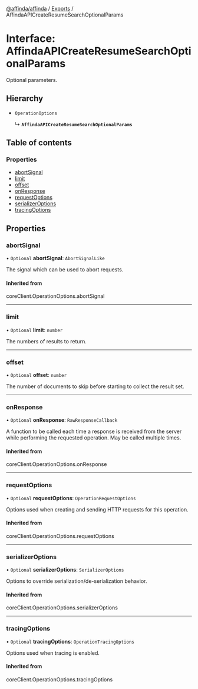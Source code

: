 [@affinda/affinda](../README.md) / [Exports](../modules.md) / AffindaAPICreateResumeSearchOptionalParams

# Interface: AffindaAPICreateResumeSearchOptionalParams

Optional parameters.

## Hierarchy

- `OperationOptions`

  ↳ **`AffindaAPICreateResumeSearchOptionalParams`**

## Table of contents

### Properties

- [abortSignal](AffindaAPICreateResumeSearchOptionalParams.md#abortsignal)
- [limit](AffindaAPICreateResumeSearchOptionalParams.md#limit)
- [offset](AffindaAPICreateResumeSearchOptionalParams.md#offset)
- [onResponse](AffindaAPICreateResumeSearchOptionalParams.md#onresponse)
- [requestOptions](AffindaAPICreateResumeSearchOptionalParams.md#requestoptions)
- [serializerOptions](AffindaAPICreateResumeSearchOptionalParams.md#serializeroptions)
- [tracingOptions](AffindaAPICreateResumeSearchOptionalParams.md#tracingoptions)

## Properties

### abortSignal

• `Optional` **abortSignal**: `AbortSignalLike`

The signal which can be used to abort requests.

#### Inherited from

coreClient.OperationOptions.abortSignal

___

### limit

• `Optional` **limit**: `number`

The numbers of results to return.

___

### offset

• `Optional` **offset**: `number`

The number of documents to skip before starting to collect the result set.

___

### onResponse

• `Optional` **onResponse**: `RawResponseCallback`

A function to be called each time a response is received from the server
while performing the requested operation.
May be called multiple times.

#### Inherited from

coreClient.OperationOptions.onResponse

___

### requestOptions

• `Optional` **requestOptions**: `OperationRequestOptions`

Options used when creating and sending HTTP requests for this operation.

#### Inherited from

coreClient.OperationOptions.requestOptions

___

### serializerOptions

• `Optional` **serializerOptions**: `SerializerOptions`

Options to override serialization/de-serialization behavior.

#### Inherited from

coreClient.OperationOptions.serializerOptions

___

### tracingOptions

• `Optional` **tracingOptions**: `OperationTracingOptions`

Options used when tracing is enabled.

#### Inherited from

coreClient.OperationOptions.tracingOptions
